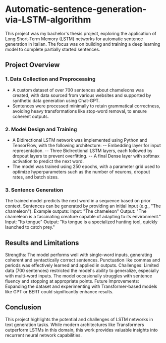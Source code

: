 # Automatic-sentence-generation-via-LSTM-algorithm
This project was my bachelor's thesis project, exploring the application of Long Short-Term Memory (LSTM) networks for automatic sentence generation in Italian. The focus was on building and training a deep learning model to complete partially started sentences.

## Project Overview
### 1. Data Collection and Preprocessing
- A custom dataset of over 700 sentences about chameleons was created, with data sourced from various websites and supported by synthetic data generation using Chat-GPT.
- Sentences were processed minimally to retain grammatical correctness, avoiding heavy transformations like stop-word removal, to ensure coherent outputs.

### 2. Model Design and Training
- A Bidirectional LSTM network was implemented using Python and TensorFlow, with the following architecture:
-- Embedding layer for input representation.
-- Three Bidirectional LSTM layers, each followed by dropout layers to prevent overfitting.
-- A final Dense layer with softmax activation to predict the next word.
- The model was trained using 250 epochs, with a parameter grid used to optimize hyperparameters such as the number of neurons, dropout rates, and batch sizes.

### 3. Sentence Generation
The trained model predicts the next word in a sequence based on prior context. Sentences can be generated by providing an initial input (e.g., "The chameleon").
Example outputs:
Input: "The chameleon"
Output: "The chameleon is a fascinating creature capable of adapting to its environment."
Input: "Its tongue"
Output: "Its tongue is a specialized hunting tool, quickly launched to catch prey."
## Results and Limitations
Strengths:
The model performs well with single-word inputs, generating coherent and syntactically correct sentences.
Punctuation like commas and periods was effectively learned and applied in outputs.
Challenges:
Limited data (700 sentences) restricted the model's ability to generalize, especially with multi-word inputs.
The model occasionally struggles with sentence fluency and stopping at appropriate points.
Future Improvements:
Expanding the dataset and experimenting with Transformer-based models like GPT or BERT could significantly enhance results.

## Conclusion
This project highlights the potential and challenges of LSTM networks in text generation tasks. While modern architectures like Transformers outperform LSTMs in this domain, this work provides valuable insights into recurrent neural network capabilities.
